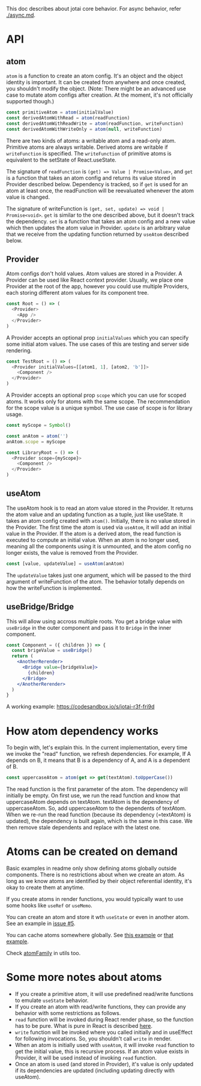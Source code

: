 This doc describes about jotai core behavior.
For async behavior, refer [./async.md](async.md).

# API

## atom

`atom` is a function to create an atom config. It's an object and the object identity is important. It can be created from anywhere and once created, you shouldn't modify the object. (Note: There might be an advanced use case to mutate atom configs after creation. At the moment, it's not officially supported though.)

```js
const primitiveAtom = atom(initialValue)
const derivedAtomWithRead = atom(readFunction)
const derivedAtomWithReadWrite = atom(readFunction, writeFunction)
const derivedAtomWithWriteOnly = atom(null, writeFunction)
```

There are two kinds of atoms: a writable atom and a read-only atom.
Primitive atoms are always writable. Derived atoms are writable if `writeFunction` is specified.
The `writeFunction` of primitive atoms is equivalent to the setState of React.useState.

The signature of `readFunction` is `(get) => Value | Promise<Value>`, and `get` is a function that takes an atom config and returns its value stored in Provider described below.
Dependency is tracked, so if `get` is used for an atom at least once, the readFunction will be reevaluated whenever the atom value is changed.

The signature of writeFunction is `(get, set, update) => void | Promise<void>`.
`get` is similar to the one described above, but it doesn't track the dependency. `set` is a function that takes an atom config and a new value which then updates the atom value in Provider. `update` is an arbitrary value that we receive from the updating function returned by `useAtom` described below.

## Provider

Atom configs don't hold values. Atom values are stored in a Provider. A Provider can be used like React context provider. Usually, we place one Provider at the root of the app, however you could use multiple Providers, each storing different atom values for its component tree.

```js
const Root = () => (
  <Provider>
    <App />
  </Provider>
)
```

A Provider accepts an optional prop `initialValues` which you can specify
some initial atom values.
The use cases of this are testing and server side rendering.

```js
const TestRoot = () => (
  <Provider initialValues=[[atom1, 1], [atom2, 'b']]>
    <Component />
  </Provider>
)
```

A Provider accepts an optional prop `scope` which you can use for scoped atoms.
It works only for atoms with the same scope.
The recommendation for the scope value is a unique symbol.
The use case of scope is for library usage.

```js
const myScope = Symbol()

const anAtom = atom('')
anAtom.scope = myScope

const LibraryRoot = () => (
  <Provider scope={myScope}>
    <Component />
  </Provider>
)
```

## useAtom

The useAtom hook is to read an atom value stored in the Provider. It returns the atom value and an updating function as a tuple, just like useState. It takes an atom config created with `atom()`. Initially, there is no value stored in the Provider. The first time the atom is used via `useAtom`, it will add an initial value in the Provider. If the atom is a derived atom, the read function is executed to compute an initial value. When an atom is no longer used, meaning all the components using it is unmounted, and the atom config no longer exists, the value is removed from the Provider.

```js
const [value, updateValue] = useAtom(anAtom)
```

The `updateValue` takes just one argument, which will be passed to the third argument of writeFunction of the atom. The behavior totally depends on how the writeFunction is implemented.

## useBridge/Bridge

This will allow using accross multiple roots.
You get a bridge value with `useBridge` in the outer component
and pass it to `Bridge` in the inner component.

```jsx
const Component = ({ children }) => {
  const brigeValue = useBridge()
  return (
    <AnotherRerender>
      <Bridge value={bridgeValue}>
        {children}
      </Bridge>
    </AnotherRerender>
  )
}
```

A working example: https://codesandbox.io/s/jotai-r3f-fri9d

# How atom dependency works

To begin with, let's explain this. In the current implementation, every time we invoke the "read" function, we refresh dependencies. For example, If A depends on B, it means that B is a dependency of A, and A is a dependent of B.

```js
const uppercaseAtom = atom(get => get(textAtom).toUpperCase())
```

The read function is the first parameter of the atom.
The dependency will initially be empty. On first use, we run the read function and know that uppercaseAtom depends on textAtom. textAtom is the dependency of uppercaseAtom. So, add uppercaseAtom to the dependents of textAtom.
When we re-run the read function (because its dependency (=textAtom) is updated),
the dependency is built again, which is the same in this case. We then remove stale dependents and replace with the latest one.

# Atoms can be created on demand

Basic examples in readme only show defining atoms globally outside components.
There is no restrictions about when we create an atom.
As long as we know atoms are identified by their object referential identity,
it's okay to create them at anytime.

If you create atoms in render functions, you would typically want to use
some hooks like `useRef` or `useMemo`.

You can create an atom and store it wth `useState` or even in another atom.
See an example in [issue #5](https://github.com/pmndrs/jotai/issues/5).

You can cache atoms somewhere globally.
See [this example](https://twitter.com/dai_shi/status/1317653548314718208) or 
[that example](https://github.com/pmndrs/jotai/issues/119#issuecomment-706046321).

Check [atomFamily](https://github.com/pmndrs/jotai/blob/master/docs/utils.md#atomfamily) in utils too.

# Some more notes about atoms

- If you create a primitive atom, it will use predefined read/write functions to emulate `useState` behavior.
- If you create an atom with read/write functions, they can provide any behavior with some restrictions as follows.
- `read` function will be invoked during React render phase, so the function has to be pure. What is pure in React is described [here](https://gist.github.com/sebmarkbage/75f0838967cd003cd7f9ab938eb1958f).
- `write` function will be invoked where you called initially and in useEffect for following invocations. So, you shouldn't call `write` in render.
- When an atom is initially used with `useAtom`, it will invoke `read` function to get the initial value, this is recursive process. If an atom value exists in Provider, it will be used instead of invoking `read` function.
- Once an atom is used (and stored in Provider), it's value is only updated if its dependencies are updated (including updating directly with useAtom).
